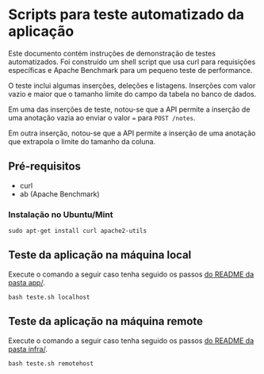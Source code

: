 # Scripts para teste automatizado da aplicação

Este documento contém instruções de demonstração de testes automatizados. Foi construído um shell script que usa curl para requisições específicas e Apache Benchmark para um pequeno teste de performance.

O teste inclui algumas inserções, deleções e listagens. Inserções com valor vazio e maior que o tamanho limite do campo da tabela no banco de dados.

Em uma das inserções de teste, notou-se que a API permite a inserção de uma anotação vazia ao enviar o valor `=` para `POST /notes`.

Em outra inserção, notou-se que a API permite a inserção de uma anotação que extrapola o limite do tamanho da coluna.


## Pré-requisitos

- curl
- ab (Apache Benchmark)

### Instalação no Ubuntu/Mint

```
sudo apt-get install curl apache2-utils
```



## Teste da aplicação na máquina local

Execute o comando a seguir caso tenha seguido os passos [do README da pasta app/](../app/README.md).

```
bash teste.sh localhost
```



## Teste da aplicação na máquina remote

Execute o comando a seguir caso tenha seguido os passos [do README da pasta infra/](../infra/README.md).


```
bash teste.sh remotehost
```

